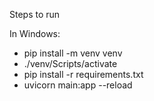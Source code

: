 Steps to run

In Windows:
- pip install -m venv venv
- ./venv/Scripts/activate
- pip install -r requirements.txt
- uvicorn main:app --reload 